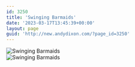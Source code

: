 ```yaml
---
id: 3250
title: 'Swinging Barmaids'
date: '2023-03-17T13:45:39+00:00'
layout: page
guid: 'http://new.andydixon.com/?page_id=3250'
---
```


![Swinging Barmaids](https://i0.wp.com/assets.g8x2.ldn.idrivee2-23.com/posters/Swinging%20Barmaids%2001.jpg?w=1200&ssl=1 "Swinging Barmaids")  
![Swinging Barmaids](https://i0.wp.com/assets.g8x2.ldn.idrivee2-23.com/posters/Swinging%20Barmaids%2002.jpg?w=1200&ssl=1 "Swinging Barmaids")